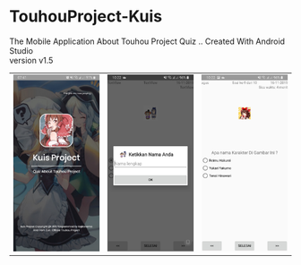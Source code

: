# TouhouProject-Kuis
The Mobile Application About Touhou Project Quiz .. Created With Android Studio
</br>
version v1.5

<table>
<tr>
  <td><img width="300px" src="https://github.com/kajikasama/TouhouProject-Kuis/blob/master/screenshoot/1.jpg"></td>
  <td><img width="300px" src="https://github.com/kajikasama/TouhouProject-Kuis/blob/master/screenshoot/2.jpg"></td>
  <td><img width="300px" src="https://github.com/kajikasama/TouhouProject-Kuis/blob/master/screenshoot/3.jpg"></td>
</tr>
</table>
